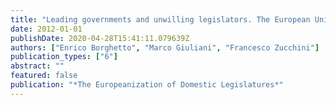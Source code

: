 ```yaml
---
title: "Leading governments and unwilling legislators. The European Union and the Italian Law making (1987-2006)"
date: 2012-01-01
publishDate: 2020-04-28T15:41:11.079639Z
authors: ["Enrico Borghetto", "Marco Giuliani", "Francesco Zucchini"]
publication_types: ["6"]
abstract: ""
featured: false
publication: "*The Europeanization of Domestic Legislatures*"
---
```


